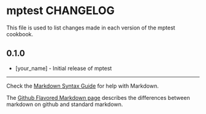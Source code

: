 # mptest CHANGELOG

This file is used to list changes made in each version of the mptest cookbook.

## 0.1.0
- [your_name] - Initial release of mptest

- - -
Check the [Markdown Syntax Guide](http://daringfireball.net/projects/markdown/syntax) for help with Markdown.

The [Github Flavored Markdown page](http://github.github.com/github-flavored-markdown/) describes the differences between markdown on github and standard markdown.

